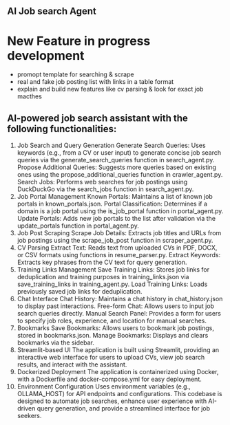 ## AI Job search Agent

# New Feature in progress development 
- promopt template for searching & scrape
- real and fake job posting list with links in a table format
- explain and build new features like cv parsing & look for exact job macthes


## AI-powered job search assistant with the following functionalities:

1. Job Search and Query Generation
Generate Search Queries: Uses keywords (e.g., from a CV or user input) to generate concise job search queries via the generate_search_queries function in search_agent.py.
Propose Additional Queries: Suggests more queries based on existing ones using the propose_additional_queries function in crawler_agent.py.
Search Jobs: Performs web searches for job postings using DuckDuckGo via the search_jobs function in search_agent.py.
2. Job Portal Management
Known Portals: Maintains a list of known job portals in known_portals.json.
Portal Classification: Determines if a domain is a job portal using the is_job_portal function in portal_agent.py.
Update Portals: Adds new job portals to the list after validation via the update_portals function in portal_agent.py.
3. Job Post Scraping
Scrape Job Details: Extracts job titles and URLs from job postings using the scrape_job_post function in scraper_agent.py.
4. CV Parsing
Extract Text: Reads text from uploaded CVs in PDF, DOCX, or CSV formats using functions in resume_parser.py.
Extract Keywords: Extracts key phrases from the CV text for query generation.
5. Training Links Management
Save Training Links: Stores job links for deduplication and training purposes in training_links.json via save_training_links in training_agent.py.
Load Training Links: Loads previously saved job links for deduplication.
6. Chat Interface
Chat History: Maintains a chat history in chat_history.json to display past interactions.
Free-form Chat: Allows users to input job search queries directly.
Manual Search Panel: Provides a form for users to specify job roles, experience, and location for manual searches.
7. Bookmarks
Save Bookmarks: Allows users to bookmark job postings, stored in bookmarks.json.
Manage Bookmarks: Displays and clears bookmarks via the sidebar.
8. Streamlit-based UI
The application is built using Streamlit, providing an interactive web interface for users to upload CVs, view job search results, and interact with the assistant.
9. Dockerized Deployment
The application is containerized using Docker, with a Dockerfile and docker-compose.yml for easy deployment.
10. Environment Configuration
Uses environment variables (e.g., OLLAMA_HOST) for API endpoints and configurations.
This codebase is designed to automate job searches, enhance user experience with AI-driven query generation, and provide a streamlined interface for job seekers.


